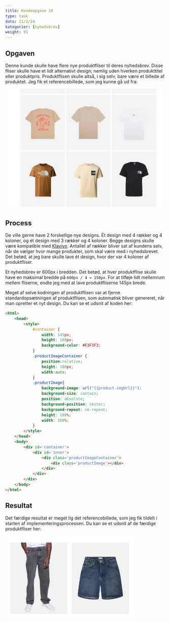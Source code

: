 ```yaml
---
title: Kundeopgave 10
type: task
dato: 21/2/24
kategorier: [nyhedsbrev]
weight: 91
---
```


## Opgaven

Denne kunde skulle have flere nye produktfliser til deres nyhedsbrev. Disse fliser skulle have et lidt alternativt design; nemlig uden hverken produkttitel eller produktpris. Produktflisen skulle altså, i sig selv, bare være et billede af produktet. Jeg fik et referencebillede, som jeg kunne gå ud fra:

![Referencebillede til produktfliserne](reference-image.jpg)

## Process

De ville gerne have 2 forskellige nye designs. Ét design med 4 rækker og 4 koloner, og ét design med 3 rækker og 4 koloner. Begge designs skulle være kompatible med [Klaviyo](https://klaviyo.com). Antallet af rækker bliver sat af kundens selv, når de vælger hvor mange produkter, som skal være med i nyhedsbrevet. Det betød, at jeg bare skulle lave ét design, hvor der var 4 koloner af produktfliser. 

Et nyhedsbrev er 600px i bredden. Det betød, at hver produktflise skulle have en maksimal bredde på `600px / 4 = 150px`. For at tilføje lidt mellemrum mellem fliserne, endte jeg med at lave produktfliserne 145px brede.

Meget af selve kodningen af produktflisen var at fjerne standardopsætningen af produktflisen, som automatisk bliver genereret, når man opretter et nyt design. Du kan se et udsnit af koden her:

```html
<html>
	<head>
		<style>
			#container {
				width: 145px;
				height: 180px;
				background-color: #F3F3F3;
			}
			.productImageContainer {
				position:relative;
				height: 180px;
				width:auto;
			}
			.productImage{
				background-image: url("{{product.imgUrl}}");
				background-size: contain;
				position: absolute;
				background-position: center;
				background-repeat: no-repeat;
				height: 100%;
				width: 100%;
			}
		</style>
	</head>
	<body>
		<div id='container'>
			<div id='inner'>
				<div class='productImageContainer'>
					<div class='productImage'></div>
				</div>
			</div>
		</div>
	</body>
</html>
```

## Resultat

Det færdige resultat er meget lig det referencebillede, som jeg fik tildelt i starten af implementeringsprocessen. Du kan se et udsnit af de færdige produktfliser her:

![Færdige produktfliser til nyhedsbrev](faerdige-produktfliser-til-nyhedsbrevet.png)